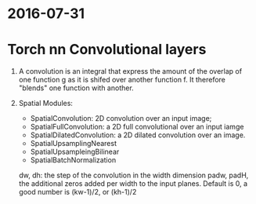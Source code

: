2016-07-31
==========
# Torch nn Convolutional layers
1. A convolution is an integral that express the amount of the overlap of one function g as it is shifed over another function f. It therefore "blends" one function with another.
2. Spatial Modules:
    * SpatialConvolution: 2D convolution over an input image;
    * SpatialFullConvolution: a 2D full convolutional over an input iamge
    * SpatialDilatedConvolution: a 2D dilated convolution over an image.
    * SpatialUpsamplingNearest
    * SpatialUpsampleingBilinear
    * SpatialBatchNormalization
    
    dw, dh: the step of the convolution in the width dimension
    padw, padH, the additional zeros added per width to the input planes. Default is 0, a good number is (kw-1)/2, or (kh-1)/2